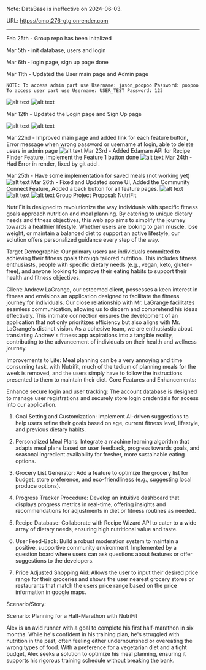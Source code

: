 Note: DataBase is ineffective on 2024-06-03.

URL: https://cmpt276-gtg.onrender.com

----------------------------------------------------------------------------------------------------------------------------------------------------------------------------------------------------------------------------------------------------------------------

Feb 25th - Group repo has been initalized

Mar 5th - init database, users and login

Mar 6th - login page, sign up page done

Mar 11th - Updated the User main page and Admin page

    NOTE: To access admin part use Username: jason_poopoo Password: poopoo
    To access user part use Username: USER_TEST Password: 123

![alt text](<src/main/resources/static/images/Screenshot 2024-03-12 at 12.13.31 AM.png>)
![alt text](<src/main/resources/static/images/Screenshot 2024-03-12 at 1.22.00 PM.png>)

Mar 12th - Updated the Login page and Sign Up page

![alt text](<src/main/resources/static/images/Screenshot 2024-03-12 at 1.21.02 PM.png>)
![alt text](<src/main/resources/static/images/Screenshot 2024-03-12 at 1.21.12 PM.png>)

Mar 22nd - Improved main page and added link for each feature button, Error message when wrong password or username at login, able to delete users in admin page
![alt text](<src/main/resources/static/images/Screenshot 2024-03-26 at 9.51.25 PM.png>)
Mar 23rd - Added Edamam API for Recipe Finder Feature, implement the Feature 1 button done
![alt text](<src/main/resources/static/images/Screenshot 2024-03-26 at 9.51.32 PM.png>)
Mar 24th - Had Error in render, fixed by git add .

Mar 25th - Have some implementation for saved meals (not working yet)
![alt text](<src/main/resources/static/images/Screenshot 2024-03-26 at 9.51.44 PM.png>)
Mar 26th - Fixed and Updated some UI, Added the Community Connect Feature, Added a back button for all feature pages.
![alt text](<src/main/resources/static/images/Screenshot 2024-03-26 at 9.51.57 PM.png>)
![alt text](<src/main/resources/static/images/Screenshot 2024-03-26 at 9.52.01 PM.png>)
![alt text](<src/main/resources/static/images/Screenshot 2024-03-26 at 9.52.15 PM.png>)
Group Project Proposal: NutriFit

NutriFit is designed to revolutionize the way individuals with specific fitness goals approach nutrition and meal planning. By catering to unique dietary needs and fitness objectives, this web app aims to simplify the journey towards a healthier lifestyle. Whether users are looking to gain muscle, lose weight, or maintain a balanced diet to support an active lifestyle, our solution offers personalized guidance every step of the way. 

Target Demographic:
Our primary users are individuals committed to achieving their fitness goals through tailored nutrition. This includes fitness enthusiasts, people with specific dietary needs (e.g., vegan, keto, gluten-free), and anyone looking to improve their eating habits to support their health and fitness objectives.

Client:
Andrew LaGrange, our esteemed client, possesses a keen interest in fitness and envisions an application designed to facilitate the fitness journey for individuals. Our close relationship with Mr. LaGrange facilitates seamless communication, allowing us to discern and comprehend his ideas effectively. This intimate connection ensures the development of an application that not only prioritizes efficiency but also aligns with Mr. LaGrange's distinct vision. As a cohesive team, we are enthusiastic about translating Andrew's fitness app aspirations into a tangible reality, contributing to the advancement of individuals on their health and wellness journey.

Improvements to Life:
Meal planning can be a very annoying and time consuming task, with Nutrifit, much of the tedium of planning meals for the week is removed, and the users simply have to follow the instructions presented to them to maintain their diet.
Core Features and Enhancements:

Enhance secure login and user tracking:
The account database is designed to manage user registrations and securely store login credentials for access into our application.

1. Goal Setting and Customization:
 Implement AI-driven suggestions to help users refine their goals based on age, current fitness level, lifestyle, and previous dietary habits.

2. Personalized Meal Plans:
Integrate a machine learning algorithm that adapts meal plans based on user feedback, progress towards goals, and seasonal ingredient availability for fresher, more sustainable eating options.

3. Grocery List Generator:
 Add a feature to optimize the grocery list for budget, store preference, and eco-friendliness (e.g., suggesting local produce options).

4. Progress Tracker Procedure:
 Develop an intuitive dashboard that displays progress metrics in real-time, offering insights and recommendations for adjustments in diet or fitness routines as needed.


5. Recipe Database:
Collaborate with Recipe Wizard API to cater to a wide array of dietary needs, ensuring high nutritional value and taste.

6. User Feed-Back: 
Build a robust moderation system to maintain a positive, supportive community environment. Implemented by a question board where users can ask questions about features or offer suggestions to the developers.

7. Price Adjusted Shopping Aid:
Allows the user to input their desired price range for their groceries and shows the user nearest grocery stores or restaurants that match the users price range based on the price information in google maps.

Scenario/Story:

Scenario: Planning for a Half-Marathon with NutriFit


Alex is an avid runner with a goal to complete his first half-marathon in six months. While he's confident in his training plan, he's struggled with nutrition in the past, often feeling either undernourished or overeating the wrong types of food. With a preference for a vegetarian diet and a tight budget, Alex seeks a solution to optimize his meal planning, ensuring it supports his rigorous training schedule without breaking the bank.
